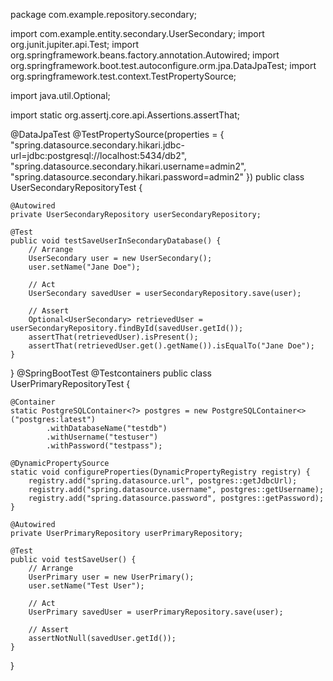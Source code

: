 package com.example.repository.secondary;

import com.example.entity.secondary.UserSecondary;
import org.junit.jupiter.api.Test;
import org.springframework.beans.factory.annotation.Autowired;
import org.springframework.boot.test.autoconfigure.orm.jpa.DataJpaTest;
import org.springframework.test.context.TestPropertySource;

import java.util.Optional;

import static org.assertj.core.api.Assertions.assertThat;

@DataJpaTest
@TestPropertySource(properties = {
        "spring.datasource.secondary.hikari.jdbc-url=jdbc:postgresql://localhost:5434/db2",
        "spring.datasource.secondary.hikari.username=admin2",
        "spring.datasource.secondary.hikari.password=admin2"
})
public class UserSecondaryRepositoryTest {

    @Autowired
    private UserSecondaryRepository userSecondaryRepository;

    @Test
    public void testSaveUserInSecondaryDatabase() {
        // Arrange
        UserSecondary user = new UserSecondary();
        user.setName("Jane Doe");

        // Act
        UserSecondary savedUser = userSecondaryRepository.save(user);

        // Assert
        Optional<UserSecondary> retrievedUser = userSecondaryRepository.findById(savedUser.getId());
        assertThat(retrievedUser).isPresent();
        assertThat(retrievedUser.get().getName()).isEqualTo("Jane Doe");
    }
}
@SpringBootTest
@Testcontainers
public class UserPrimaryRepositoryTest {

    @Container
    static PostgreSQLContainer<?> postgres = new PostgreSQLContainer<>("postgres:latest")
            .withDatabaseName("testdb")
            .withUsername("testuser")
            .withPassword("testpass");

    @DynamicPropertySource
    static void configureProperties(DynamicPropertyRegistry registry) {
        registry.add("spring.datasource.url", postgres::getJdbcUrl);
        registry.add("spring.datasource.username", postgres::getUsername);
        registry.add("spring.datasource.password", postgres::getPassword);
    }

    @Autowired
    private UserPrimaryRepository userPrimaryRepository;

    @Test
    public void testSaveUser() {
        // Arrange
        UserPrimary user = new UserPrimary();
        user.setName("Test User");

        // Act
        UserPrimary savedUser = userPrimaryRepository.save(user);

        // Assert
        assertNotNull(savedUser.getId());
    }
}
